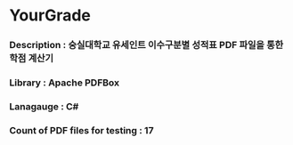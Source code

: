 # YourGrade
### Description : 숭실대학교 유세인트 이수구분별 성적표 PDF 파일을 통한 학점 계산기
### Library : Apache PDFBox
### Lanagauge : C#
### Count of PDF files for testing : 17
